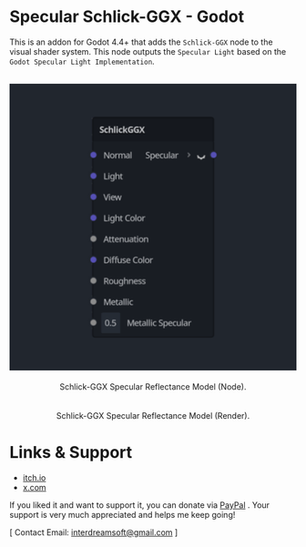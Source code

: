 # Specular Schlick-GGX - Godot
This is an addon for Godot 4.4+ that adds the `Schlick-GGX` node to the visual shader system. This node outputs the `Specular Light` based on the `Godot Specular Light Implementation`.

<br>

<div align="center">
  
<img src = "https://raw.githubusercontent.com/ElSuicio/Specular-Schlick-GGX-Godot/refs/heads/main/SchlickGGXNode.png" alt = "SchlickGGXNode.">

</div>

<br>

<div align="center"> Schlick-GGX Specular Reflectance Model (Node). </div>

<br>

<br>

<div align="center"> Schlick-GGX Specular Reflectance Model (Render). </div>

# Links & Support
- [itch.io](https://interdreamsoft.itch.io/)
- [x.com](https://x.com/ElSuicio)

If you liked it and want to support it, you can donate via [PayPal](https://www.paypal.com/donate/?hosted_button_id=NRD94T2N7XZ6J) . Your support is very much appreciated and helps me keep going!


[ Contact Email: interdreamsoft@gmail.com ]
